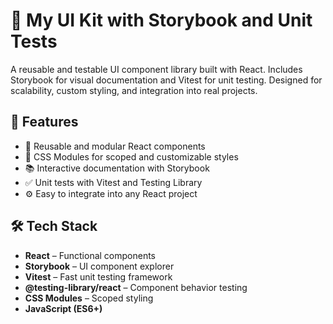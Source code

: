 # 🧰 My UI Kit with Storybook and Unit Tests

A reusable and testable UI component library built with React. Includes Storybook for visual documentation and Vitest for unit testing. Designed for scalability, custom styling, and integration into real projects.

## 🚀 Features

- 🧱 Reusable and modular React components
- 🎨 CSS Modules for scoped and customizable styles
- 📚 Interactive documentation with Storybook
- ✅ Unit tests with Vitest and Testing Library
- ⚙️ Easy to integrate into any React project

## 🛠️ Tech Stack

- **React** – Functional components  
- **Storybook** – UI component explorer  
- **Vitest** – Fast unit testing framework  
- **@testing-library/react** – Component behavior testing  
- **CSS Modules** – Scoped styling  
- **JavaScript (ES6+)**
